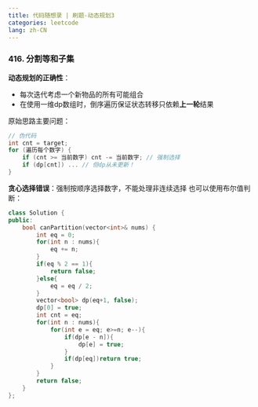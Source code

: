 ```yaml
---
title: 代码随想录 | 刷题-动态规划3
categories: leetcode
lang: zh-CN
---
```


###  416. 分割等和子集 

**动态规划的正确性**：
   - 每次迭代考虑一个新物品的所有可能组合
   - 在使用一维dp数组时，倒序遍历保证状态转移只依赖**上一轮**结果

原始思路主要问题：
```cpp
// 伪代码
int cnt = target;
for (遍历每个数字) {
    if (cnt >= 当前数字) cnt -= 当前数字; // 强制选择
    if (dp[cnt]) ... // 但dp从未更新！
}
```
**贪心选择错误**：强制按顺序选择数字，不能处理非连续选择
也可以使用布尔值判断：
```cpp
class Solution {
public:
    bool canPartition(vector<int>& nums) {
        int eq = 0;
        for(int n : nums){
            eq += n;
        }
        if(eq % 2 == 1){
            return false;
        }else{
            eq = eq / 2;
        }
        vector<bool> dp(eq+1, false);
        dp[0] = true;
        int cnt = eq;
        for(int n : nums){
            for(int e = eq; e>=n; e--){
                if(dp[e - n]){
                    dp[e] = true;
                }
                if(dp[eq])return true;
            }
        }
        return false;
    }
};
```